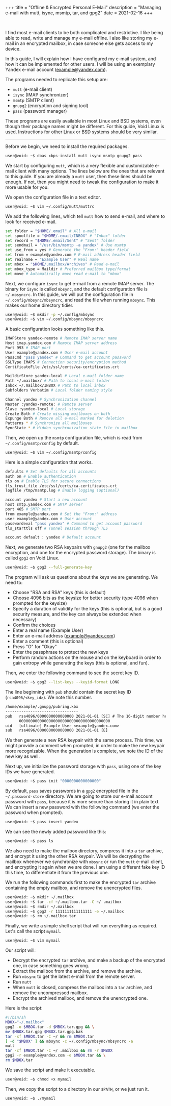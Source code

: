 +++
title = "Offline & Encrypted Personal E-Mail"
description = "Managing e-mail with mutt, isync, msmtp, tar, and gpg2"
date = 2021-02-16
+++

&nbsp;

I find most e-mail clients to be both complicated and restrictive.
I like being able to read, write and manage my e-mail offline.
I also like storing my e-mail in an encrypted mailbox, in case someone else gets access to my device.

In this guide, I will explain how I have configured my e-mail system, and how it can be implemented for other users.
I will be using an exemplary Yandex e-mail account (example@yandex.com).

The programs needed to replicate this setup are:

+ `mutt` (e-mail client)
+ `isync` (IMAP synchronizer)
+ `msmtp` (SMTP client)
+ `gnupg2` (encryption and signing tool)
+ `pass` (password manager)

These programs are easily available in most Linux and BSD systems, even though their package names might be different.
For this guide, Void Linux is used.
Instructions for other Linux or BSD systems should be very similar.

---

Before we begin, we need to install the required packages.

```sh
user@void: ~$ doas xbps-install mutt isync msmtp gnupg2 pass
```

We start by configuring `mutt`, which is a very flexible and customizable e-mail client with many options.
The lines below are the ones that are relevant to this guide.
If you are already a `mutt` user, then these lines should be enough.
If not, then you might need to tweak the configuration to make it more usable for you.

We open the configuration file in a text editor.

```sh
user@void: ~$ vim ~/.config/mutt/muttrc
```

We add the following lines, which tell `mutt` how to send e-mail, and where to look for received e-mail.

```sh
set folder = "$HOME/.email" # All e-mail
set spoolfile = "$HOME/.email/INBOX" # "Inbox" folder
set record = "$HOME/.email/Sent" # "Sent" folder
set sendmail = "/usr/bin/msmtp -a yandex" # Use msmtp
set use_from = yes # Generate the "From:" header field
set from = example@yandex.com # E-mail address header field
set realname = "Example User" # Real name
set mbox = "$HOME/.mailbox/Archives" # Read e-mail
set mbox_type = Maildir # Preferred mailbox type/format
set move # Automatically move read e-mail to "mbox"
```

Next, we configure `isync` to get e-mail from a remote IMAP server.
The binary for `isync` is called `mbsync`, and the default configuration file is `~/.mbsyncrc`.
In this guide, we will put the configuration file in `~/.config/mbsync/mbsyncrc`, and read the file when running `mbsync`.
This makes our home directory tidier.

```sh
user@void: ~$ mkdir -p ~/.config/mbsync
user@void: ~$ vim ~/.config/mbsync/mbsyncrc
```

A basic configuration looks something like this.

```sh
IMAPStore yandex-remote # Remote IMAP server name
Host imap.yandex.com # Remote IMAP server address
Port 993 # IMAP port
User example@yandex.com # User e-mail account
PassCmd "pass yandex" # Command to get account password
SSLType IMAPS # Connection security/encryption method
CertificateFile /etc/ssl/certs/ca-certificates.crt

MaildirStore yandex-local # Local e-mail folder name
Path ~/.mailbox/ # Path to local e-mail folder
Inbox ~/.mailbox/INBOX # Path to local inbox
Subfolders Verbatim # Local folder naming style

Channel yandex # Synchronization channel
Master :yandex-remote: # Remote server
Slave :yandex-local # Local storage
Create Both # Create missing mailboxes on both
Expunge Both # Remove all e-mail marked for deletion
Patterns * # Synchronize all mailboxes
SyncState * # Hidden synchronization state file in mailbox
```

Then, we open up the `msmtp` configuration file, which is read from `~/.config/msmtp/config` by default.

```sh
user@void: ~$ vim ~/.config/msmtp/config
```

Here is a simple configuration that works.

```sh
defaults # Set defaults for all accounts
auth on # Enable authentication
tls on # Enable TLS for secure connections
tls_trust_file /etc/ssl/certs/ca-certificates.crt
logfile /tmp/msmtp.log # Enable logging (optional)

account yandex # Start a new account
host smtp.yandex.com # SMTP server
port 465 # SMTP port
from example@yandex.com # Set the "From:" address
user example@yandex.com # User account
passwordeval "pass yandex" # Command to get account password
tls_starttls off # Tunnel session through TLS

account default : yandex # Default account
```
Next, we generate two RSA keypairs with `gnupg2` (one for the mailbox encryption, and one for the encrypted password storage).
The binary is called `gpg2` on Void Linux.

```sh
user@void: ~$ gpg2 --full-generate-key
```

The program will ask us questions about the keys we are generating.
We need to:

+ Choose "RSA and RSA" keys (this is default)
+ Choose 4096 bits as the keysize for better security (type 4096 when prompted for the keysize)
+ Specify a duration of validity for the keys (this is optional, but is a good security measure, and the key can always be extended when necessary)
+ Confirm the choices
+ Enter a real name (Example User)
+ Enter an e-mail address (example@yandex.com)
+ Enter a comment (this is optional)
+ Press "O" for "Okay"
+ Enter the passphrase to protect the new keys
+ Perform random actions on the mouse and on the keyboard in order to gain entropy while generating the keys (this is optional, and fun).

Then, we enter the following command to see the secret key ID.

```sh
user@void: ~$ gpg2 --list-keys --keyid-format LONG
```

The line beginning with `pub` should contain the secret key ID (`rsa4096/<key_id>`). We note this number.

```txt
/home/example/.gnupg/pubring.kbx
--------------------------------
pub   rsa4096/0000000000000000 2021-01-01 [SC] # The 16-digit number here is the secret key ID.
      0000000000000000000000000000000000000000
uid   [ultimate] Example User <example@yandex.com>
sub   rsa4096/0000000000000000 2021-01-01 [E]
```

We then generate a new RSA keypair with the same process.
This time, we might provide a comment when prompted, in order to make the new keypair more recognizable.
When the generation is complete, we note the ID of the new key as well.

Next up, we initialize the password storage with `pass`, using one of the key IDs we have generated.

```sh
user@void: ~$ pass init "0000000000000000"
```
By default, `pass` saves passwords in a `gpg2` encrypted file in the `~/.password-store` directory.
We are going to store our e-mail account password with `pass`, because it is more secure than storing it in plain text.
We can insert a new password with the following command (we enter the password when prompted).

```sh
user@void: ~$ pass insert yandex
```

We can see the newly added password like this:

```sh
user@void: ~$ pass ls
```

We also need to make the mailbox directory, compress it into a `tar` archive, and encrypt it using the other RSA keypair.
We will be decrypting the mailbox whenever we synchronize with `mbsync` or run the `mutt` e-mail client, and encrypting it again when we are done.
I am using a different fake key ID this time, to differentiate it from the previous one.

We run the following commands first to make the encrypted `tar` archive containing the empty mailbox, and remove the unencrypted files.

```sh
user@void: ~$ mkdir ~/.mailbox
user@void: ~$ tar -cf ~/.mailbox.tar -C ~/ .mailbox
user@void: ~$ rmdir ~/.mailbox
user@void: ~$ gpg2 -r 1111111111111111 -e ~/.mailbox
user@void: ~$ rm ~/.mailbox.tar
```

Finally, we write a simple shell script that will run everything as required. Let's call the script `mymail`.

```sh
user@void: ~$ vim mymail
```
Our script will:

+ Decrypt the encrypted `tar` archive, and make a backup of the encrypted one, in case something goes wrong.
+ Extract the mailbox from the archive, and remove the archive.
+ Run `mbsync` to get the latest e-mail from the remote server.
+ Run `mutt`
+ When `mutt` is closed, compress the mailbox into a `tar` archive, and remove the uncompressed mailbox.
+ Encrypt the archived mailbox, and remove the unencrypted one.

Here is the script:

```sh
#!/bin/sh
MBOX="~/.mailbox"
gpg2 -o $MBOX.tar -d $MBOX.tar.gpg && \
mv $MBOX.tar.gpg $MBOX.tar.gpg.bak
tar -xf $MBOX.tar -C ~/ && rm $MBOX.tar
[ -d "$MBOX" ] && mbsync -c ~/.config/mbsync/mbsyncrc -a
mutt
tar -cf $MBOX.tar -C ~/ .mailbox && rm -r $MBOX
gpg2 -r example@yandex.com -e $MBOX.tar && \
rm $MBOX.tar
```

We save the script and make it executable.

```sh
user@void: ~$ chmod +x mymail
```

Then, we copy the script to a directory in our `$PATH`, or we just run it.

```sh
user@void: ~$ ./mymail
```
